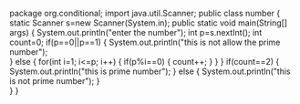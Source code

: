 package org.conditional;
import java.util.Scanner;
public class number {
	static Scanner s=new Scanner(System.in);
	public static void main(String[] args) {
		System.out.println("enter the number");
		int p=s.nextInt();
		int count=0;
		if(p==0||p==1) 
		{
			System.out.println("this is not allow the prime number");	
		}
		else
		{
		for(int i=1; i<=p; i++) 
		{
		      if(p%i==0) 
		      {
		    	  count++;
		      }
		}
		}
		if(count==2) {
		System.out.println("this is prime number");
		}
		else
		{
			System.out.println("this is not prime number");
		}	
	}
}
